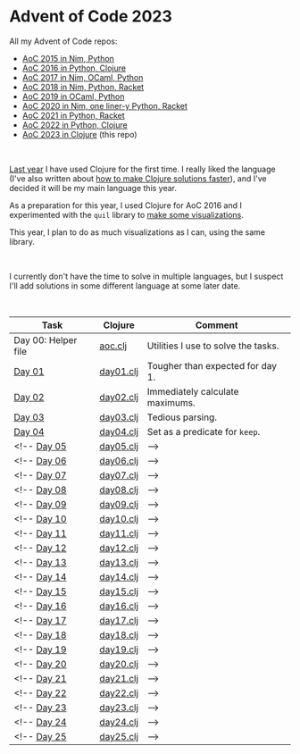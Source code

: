 # Advent of Code 2023


All my Advent of Code repos:

* [AoC 2015 in Nim, Python](https://github.com/narimiran/advent_of_code_2015)
* [AoC 2016 in Python, Clojure](https://github.com/narimiran/advent_of_code_2016)
* [AoC 2017 in Nim, OCaml, Python](https://github.com/narimiran/AdventOfCode2017)
* [AoC 2018 in Nim, Python, Racket](https://github.com/narimiran/AdventOfCode2018)
* [AoC 2019 in OCaml, Python](https://github.com/narimiran/AdventOfCode2019)
* [AoC 2020 in Nim, one liner-y Python, Racket](https://github.com/narimiran/AdventOfCode2020)
* [AoC 2021 in Python, Racket](https://github.com/narimiran/AdventOfCode2021)
* [AoC 2022 in Python, Clojure](https://github.com/narimiran/AdventOfCode2022)
* [AoC 2023 in Clojure](https://github.com/narimiran/AdventOfCode2023) (this repo)


&nbsp;


[Last year](https://github.com/narimiran/AdventOfCode2022) I have used Clojure for the first time.
I really liked the language (I've also written about [how to make Clojure solutions faster](https://narimiran.github.io/2023/01/17/advent-of-clojure.html)), and I've decided it will be my main language this year.

As a preparation for this year, I used Clojure for AoC 2016 and I experimented with the `quil` library to [make some visualizations](https://github.com/narimiran/advent_of_code_2016#visualizations).

This year, I plan to do as much visualizations as I can, using the same library.


&nbsp;


I currently don't have the time to solve in multiple languages, but I suspect I'll add solutions in some different language at some later date.


&nbsp;


Task                                          | Clojure                        | Comment
---                                           | ---                            | ---
Day 00: Helper file                           | [aoc.clj](clojure/aoc.clj)     | Utilities I use to solve the tasks.
[Day 01](http://adventofcode.com/2023/day/1)  | [day01.clj](clojure/day01.clj) | Tougher than expected for day 1.
[Day 02](http://adventofcode.com/2023/day/2)  | [day02.clj](clojure/day02.clj) | Immediately calculate maximums.
[Day 03](http://adventofcode.com/2023/day/3)  | [day03.clj](clojure/day03.clj) | Tedious parsing.
[Day 04](http://adventofcode.com/2023/day/4)  | [day04.clj](clojure/day04.clj) | Set as a predicate for `keep`.
<!-- [Day 05](http://adventofcode.com/2023/day/5)  | [day05.clj](clojure/day05.clj) | -->
<!-- [Day 06](http://adventofcode.com/2023/day/6)  | [day06.clj](clojure/day06.clj) | -->
<!-- [Day 07](http://adventofcode.com/2023/day/7)  | [day07.clj](clojure/day07.clj) | -->
<!-- [Day 08](http://adventofcode.com/2023/day/8)  | [day08.clj](clojure/day08.clj) | -->
<!-- [Day 09](http://adventofcode.com/2023/day/9)  | [day09.clj](clojure/day09.clj) | -->
<!-- [Day 10](http://adventofcode.com/2023/day/10) | [day10.clj](clojure/day10.clj) | -->
<!-- [Day 11](http://adventofcode.com/2023/day/11) | [day11.clj](clojure/day11.clj) | -->
<!-- [Day 12](http://adventofcode.com/2023/day/12) | [day12.clj](clojure/day12.clj) | -->
<!-- [Day 13](http://adventofcode.com/2023/day/13) | [day13.clj](clojure/day13.clj) | -->
<!-- [Day 14](http://adventofcode.com/2023/day/14) | [day14.clj](clojure/day14.clj) | -->
<!-- [Day 15](http://adventofcode.com/2023/day/15) | [day15.clj](clojure/day15.clj) | -->
<!-- [Day 16](http://adventofcode.com/2023/day/16) | [day16.clj](clojure/day16.clj) | -->
<!-- [Day 17](http://adventofcode.com/2023/day/17) | [day17.clj](clojure/day17.clj) | -->
<!-- [Day 18](http://adventofcode.com/2023/day/18) | [day18.clj](clojure/day18.clj) | -->
<!-- [Day 19](http://adventofcode.com/2023/day/19) | [day19.clj](clojure/day19.clj) | -->
<!-- [Day 20](http://adventofcode.com/2023/day/20) | [day20.clj](clojure/day20.clj) | -->
<!-- [Day 21](http://adventofcode.com/2023/day/21) | [day21.clj](clojure/day21.clj) | -->
<!-- [Day 22](http://adventofcode.com/2023/day/22) | [day22.clj](clojure/day22.clj) | -->
<!-- [Day 23](http://adventofcode.com/2023/day/23) | [day23.clj](clojure/day23.clj) | -->
<!-- [Day 24](http://adventofcode.com/2023/day/24) | [day24.clj](clojure/day24.clj) | -->
<!-- [Day 25](http://adventofcode.com/2023/day/25) | [day25.clj](clojure/day25.clj) | -->


&nbsp;


<!-- ## Visualizations -->

